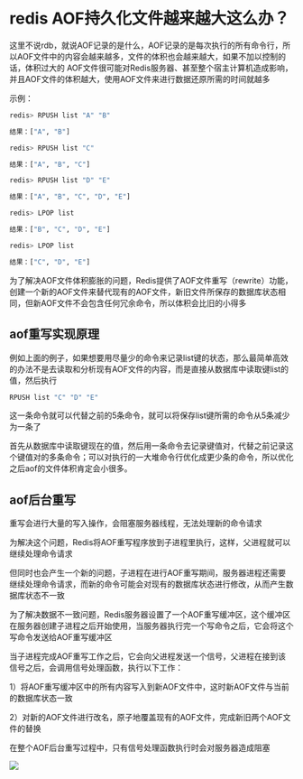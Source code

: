 # redis AOF持久化文件越来越大这么办？

这里不说rdb，就说AOF记录的是什么，AOF记录的是每次执行的所有命令行，所以AOF文件中的内容会越来越多，文件的体积也会越来越大，如果不加以控制的话，体积过大的 AOF文件很可能对Redis服务器、甚至整个宿主计算机造成影响，并且AOF文件的体积越大，使用AOF文件来进行数据还原所需的时间就越多

示例：

```bash
redis> RPUSH list "A" "B"          

结果：["A", "B"]

redis> RPUSH list "C"                        

结果：["A", "B", "C"]

redis> RPUSH list "D" "E"            

结果：["A", "B", "C", "D", "E"]

redis> LPOP list                     

结果：["B", "C", "D", "E"]

redis> LPOP list                     

结果：["C", "D", "E"]
```

为了解决AOF文件体积膨胀的问题，Redis提供了AOF文件重写（rewrite）功能，创建一个新的AOF文件来替代现有的AOF文件，新旧文件所保存的数据库状态相同，但新AOF文件不会包含任何冗余命令，所以体积会比旧的小得多

## aof重写实现原理

例如上面的例子，如果想要用尽量少的命令来记录list键的状态，那么最简单高效的办法不是去读取和分析现有AOF文件的内容，而是直接从数据库中读取键list的值，然后执行

```bash
RPUSH list "C" "D" "E" 
```

这一条命令就可以代替之前的5条命令，就可以将保存list键所需的命令从5条减少为一条了


首先从数据库中读取键现在的值，然后用一条命令去记录键值对，代替之前记录这个键值对的多条命令；可以对执行的一大堆命令行优化成更少条的命令，所以优化之后aof的文件体积肯定会小很多。

## aof后台重写

重写会进行大量的写入操作，会阻塞服务器线程，无法处理新的命令请求

为解决这个问题，Redis将AOF重写程序放到子进程里执行，这样，父进程就可以继续处理命令请求

但同时也会产生一个新的问题，子进程在进行AOF重写期间，服务器进程还需要继续处理命令请求，而新的命令可能会对现有的数据库状态进行修改，从而产生数据库状态不一致

为了解决数据不一致问题，Redis服务器设置了一个AOF重写缓冲区，这个缓冲区在服务器创建子进程之后开始使用，当服务器执行完一个写命令之后，它会将这个写命令发送给AOF重写缓冲区

当子进程完成AOF重写工作之后，它会向父进程发送一个信号，父进程在接到该信号之后，会调用信号处理函数，执行以下工作：

1）将AOF重写缓冲区中的所有内容写入到新AOF文件中，这时新AOF文件与当前的数据库状态一致

2）对新的AOF文件进行改名，原子地覆盖现有的AOF文件，完成新旧两个AOF文件的替换

在整个AOF后台重写过程中，只有信号处理函数执行时会对服务器造成阻塞

![](https://gitee.com/hongqigg/imgs-bed/raw/master/image/20210628105601.png)